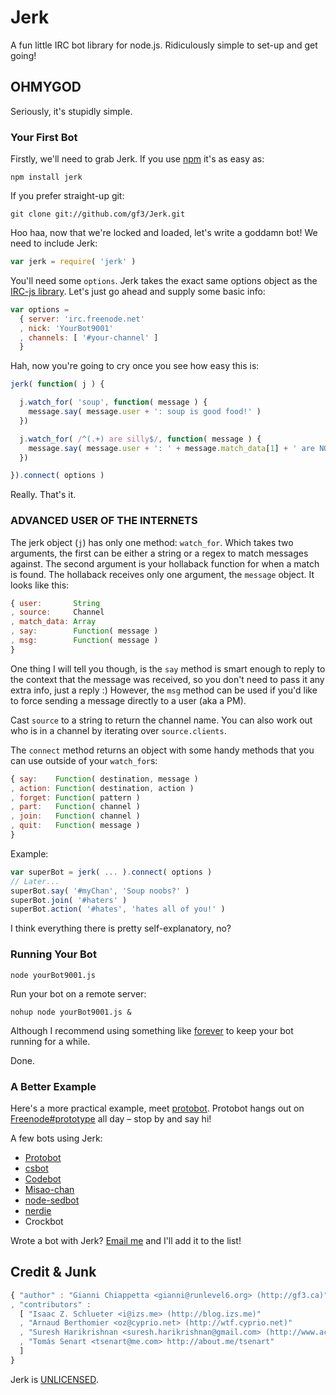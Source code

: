 # Jerk

A fun little IRC bot library for node.js. Ridiculously simple to set-up and get going!

## OHMYGOD

Seriously, it's stupidly simple.

### Your First Bot

Firstly, we'll need to grab Jerk. If you use [npm](http://npmjs.org/) it's as easy as:

    npm install jerk

If you prefer straight-up git:

    git clone git://github.com/gf3/Jerk.git

Hoo haa, now that we're locked and loaded, let's write a goddamn bot! We need to include Jerk:

```javascript
var jerk = require( 'jerk' )
```

You'll need some `options`. Jerk takes the exact same options object as the [IRC-js library](https://github.com/gf3/IRC-js/). Let's just go ahead and supply some basic info:

```javascript
var options =
  { server: 'irc.freenode.net'
  , nick: 'YourBot9001'
  , channels: [ '#your-channel' ]
  }
```

Hah, now you're going to cry once you see how easy this is:

```javascript
jerk( function( j ) {

  j.watch_for( 'soup', function( message ) {
    message.say( message.user + ': soup is good food!' )
  })

  j.watch_for( /^(.+) are silly$/, function( message ) {
    message.say( message.user + ': ' + message.match_data[1] + ' are NOT SILLY. Don\'t joke!' )
  })

}).connect( options )
```

Really. That's it.

### ADVANCED USER OF THE INTERNETS

The jerk object (`j`) has only one method: `watch_for`. Which takes two arguments, the first can be either a string or a regex to match messages against. The second argument is your hollaback function for when a match is found. The hollaback receives only one argument, the `message` object. It looks like this:

```javascript
{ user:       String
, source:     Channel
, match_data: Array
, say:        Function( message )
, msg:        Function( message )
}
```

One thing I will tell you though, is the `say` method is smart enough to reply to the context that the message was received, so you don't need to pass it any extra info, just a reply :) However, the `msg` method can be used if you'd like to force sending a message directly to a user (aka a PM).

Cast `source` to a string to return the channel name. You can also work out who is in a channel by iterating over `source.clients`.

The `connect` method returns an object with some handy methods that you can use outside of your `watch_for`s:

```javascript
{ say:    Function( destination, message )
, action: Function( destination, action )
, forget: Function( pattern )
, part:   Function( channel )
, join:   Function( channel )
, quit:   Function( message )
}
```

Example:

```javascript
var superBot = jerk( ... ).connect( options )
// Later...
superBot.say( '#myChan', 'Soup noobs?' )
superBot.join( '#haters' )
superBot.action( '#hates', 'hates all of you!' )
```

I think everything there is pretty self-explanatory, no? 

### Running Your Bot

    node yourBot9001.js

Run your bot on a remote server:

    nohup node yourBot9001.js &

Although I recommend using something like [forever](https://github.com/indexzero/forever) to keep your bot running for a while.

Done.

### A Better Example

Here's a more practical example, meet [protobot](https://github.com/gf3/protobot/blob/master/protobot.js). Protobot hangs out on [Freenode#prototype](irc://irc.freenode.net/prototype) all day &ndash; stop by and say hi!

A few bots using Jerk:

* [Protobot](https://github.com/gf3/protobot)
* [csbot](https://github.com/rdrake/csbot)
* [Codebot](https://github.com/BHSPitMonkey/Codebot)
* [Misao-chan](https://github.com/lorentzkim/misao-chan)
* [node-sedbot](https://github.com/smerrill/node-sedbot)
* [nerdie](https://github.com/nerdie/nerdie)
* Crockbot

Wrote a bot with Jerk? [Email me](mailto:gianni@runlevel6.org) and I'll add it to the list!

## Credit & Junk

```javascript
{ "author" : "Gianni Chiappetta <gianni@runlevel6.org> (http://gf3.ca)"
, "contributors" :
  [ "Isaac Z. Schlueter <i@izs.me> (http://blog.izs.me)"
  , "Arnaud Berthomier <oz@cyprio.net> (http://wtf.cyprio.net)"
  , "Suresh Harikrishnan <suresh.harikrishnan@gmail.com> (http://www.activesphere.com)"
  , "Tomás Senart <tsenart@me.com> http://about.me/tsenart"
  ]
}
```

Jerk is [UNLICENSED](http://unlicense.org/).

